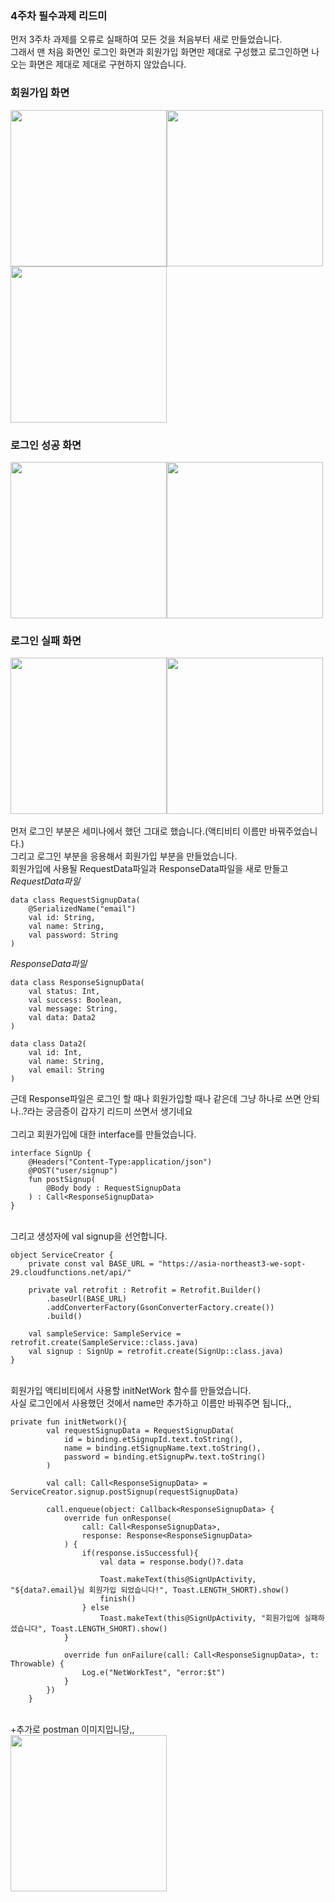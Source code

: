 ### 4주차 필수과제 리드미
먼저 3주차 과제를 오류로 실패하여 모든 것을 처음부터 새로 만들었습니다.<br>
그래서 맨 처음 화면인 로그인 화면과 회원가입 화면만 제대로 구성했고 로그인하면 나오는 화면은 제대로 제대로 구현하지 않았습니다.<br>
### 회원가입 화면
<img src="회원가입1.png" width="250"><img src="회원가입2.png" width="250"><img src="회원가입3.png" width="250"><br>
### 로그인 성공 화면
<img src="로그인성공1.png" width="250"><img src="로그인성공2.png" width="250"><br>
### 로그인 실패 화면
<img src="로그인실패1.png" width="250"><img src="로그인실패2.png" width="250"><br>
<br>
먼저 로그인 부분은 세미나에서 했던 그대로 했습니다.(액티비티 이름만 바꿔주었습니다.)<br>
그리고 로그인 부분을 응용해서 회원가입 부분을 만들었습니다.<br>
회원가입에 사용될 RequestData파일과 ResponseData파일을 새로 만들고<br>
_RequestData파일_<br>
```
data class RequestSignupData(
    @SerializedName("email")
    val id: String,
    val name: String,
    val password: String
)
```
_ResponseData파일_<br>
```
data class ResponseSignupData(
    val status: Int,
    val success: Boolean,
    val message: String,
    val data: Data2
)

data class Data2(
    val id: Int,
    val name: String,
    val email: String
)
```
근데 Response파일은 로그인 할 때나 회원가입할 때나 같은데 그냥 하나로 쓰면 안되나..?라는 궁금증이 갑자기 리드미 쓰면서 생기네요<br>
<br>
그리고 회원가입에 대한 interface를 만들었습니다.<br>
```
interface SignUp {
    @Headers("Content-Type:application/json")
    @POST("user/signup")
    fun postSignup(
        @Body body : RequestSignupData
    ) : Call<ResponseSignupData>
}
```
<br>
그리고 생성자에 val signup을 선언합니다.<br>

```
object ServiceCreator {
    private const val BASE_URL = "https://asia-northeast3-we-sopt-29.cloudfunctions.net/api/"

    private val retrofit : Retrofit = Retrofit.Builder()
        .baseUrl(BASE_URL)
        .addConverterFactory(GsonConverterFactory.create())
        .build()

    val sampleService: SampleService = retrofit.create(SampleService::class.java)
    val signup : SignUp = retrofit.create(SignUp::class.java)
}
```
<br>
회원가입 액티비티에서 사용할 initNetWork 함수를 만들었습니다.<br>
사실 로그인에서 사용했던 것에서 name만 추가하고 이름만 바꿔주면 됩니다,,<br>

```
private fun initNetwork(){
        val requestSignupData = RequestSignupData(
            id = binding.etSignupId.text.toString(),
            name = binding.etSignupName.text.toString(),
            password = binding.etSignupPw.text.toString()
        )

        val call: Call<ResponseSignupData> = ServiceCreator.signup.postSignup(requestSignupData)

        call.enqueue(object: Callback<ResponseSignupData> {
            override fun onResponse(
                call: Call<ResponseSignupData>,
                response: Response<ResponseSignupData>
            ) {
                if(response.isSuccessful){
                    val data = response.body()?.data

                    Toast.makeText(this@SignUpActivity, "${data?.email}님 회원가입 되었습니다!", Toast.LENGTH_SHORT).show()
                    finish()
                } else
                    Toast.makeText(this@SignUpActivity, "회원가입에 실패하셨습니다", Toast.LENGTH_SHORT).show()
            }

            override fun onFailure(call: Call<ResponseSignupData>, t: Throwable) {
                Log.e("NetWorkTest", "error:$t")
            }
        })
    }
```
<br>
+추가로 postman 이미지입니당,,<br>
<img src="postman1.PNG" width="250"><br>